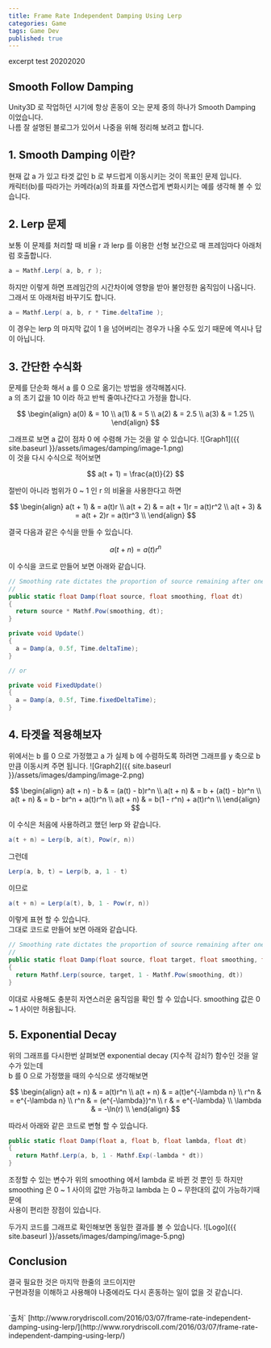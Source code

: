 ```yaml
---
title: Frame Rate Independent Damping Using Lerp
categories: Game
tags: Game Dev
published: true
---
```


excerpt test 20202020

<!-- * content
{:toc} -->

## Smooth Follow Damping
Unity3D 로 작업하던 시기에 항상 혼동이 오는 문제 중의 하나가 Smooth Damping 이었습니다.  
나름 잘 설명된 블로그가 있어서 나중을 위해 정리해 보려고 합니다.



## 1. Smooth Damping 이란?
현재 값 a 가 있고 타겟 값인 b 로 부드럽게 이동시키는 것이 목표인 문제 입니다.  
캐릭터(b)를 따라가는 카메라(a)의 좌표를 자연스럽게 변화시키는 예를 생각해 볼 수 있습니다.

## 2. Lerp 문제
보통 이 문제를 처리할 때 비율 r 과 lerp 를 이용한 선형 보간으로 매 프레임마다 아래처럼 호출합니다.
```c#
a = Mathf.Lerp( a, b, r );
```
하지만 이렇게 하면 프레임간의 시간차이에 영향을 받아 불안정한 움직임이 나옵니다.  
그래서 또 아래처럼 바꾸기도 합니다.
```c#
a = Mathf.Lerp( a, b, r * Time.deltaTime );
```
이 경우는 lerp 의 마지막 값이 1 을 넘어버리는 경우가 나올 수도 있기 때문에 역시나 답이 아닙니다.

## 3. 간단한 수식화
문제를 단순화 해서 a 를 0 으로 옮기는 방법을 생각해봅시다.  
a 의 초기 값을 10 이라 하고 반씩 줄여나간다고 가정을 합니다.  

$$
\begin{align}
a(0) & = 10 \\
a(1) & = 5 \\
a(2) & = 2.5 \\
a(3) & = 1.25 \\
\end{align}
$$

그래프로 보면 a 값이 점차 0 에 수렴해 가는 것을 알 수 있습니다.
![Graph1]({{ site.baseurl }}/assets/images/damping/image-1.png)  
이 것을 다시 수식으로 적어보면

$$
a(t + 1) = \frac{a(t)}{2}
$$

절반이 아니라 범위가 0 ~ 1 인 r 의 비율을 사용한다고 하면

$$
\begin{align}
a(t + 1) & = a(t)r \\
a(t + 2) & = a(t + 1)r = a(t)r^2 \\
a(t + 3) & = a(t + 2)r = a(t)r^3 \\
\end{align}
$$

결국 다음과 같은 수식을 만들 수 있습니다.

$$
a(t + n) = a(t)r^n
$$

이 수식을 코드로 만들어 보면 아래와 같습니다.
```c#
// Smoothing rate dictates the proportion of source remaining after one second
//
public static float Damp(float source, float smoothing, float dt)
{
  return source * Mathf.Pow(smoothing, dt);
}

private void Update()
{
  a = Damp(a, 0.5f, Time.deltaTime);
}

// or

private void FixedUpdate()
{
  a = Damp(a, 0.5f, Time.fixedDeltaTime);
}
```

## 4. 타겟을 적용해보자
위에서는 b 를 0 으로 가정했고 a 가 실제 b 에 수렴하도록 하려면 그래프를 y 축으로 b 만큼 이동시켜 주면 됩니다.
![Graph2]({{ site.baseurl }}/assets/images/damping/image-2.png)

$$
\begin{align}
a(t + n) - b & = (a(t) - b)r^n \\
a(t + n) & = b + (a(t) - b)r^n \\
a(t + n) & = b - br^n + a(t)r^n \\
a(t + n) & = b(1 - r^n) + a(t)r^n \\
\end{align}
$$

이 수식은 처음에 사용하려고 했던 lerp 와 같습니다.
```c#
a(t + n) = Lerp(b, a(t), Pow(r, n))
```
그런데
```c#
Lerp(a, b, t) = Lerp(b, a, 1 - t)
```
이므로
```c#
a(t + n) = Lerp(a(t), b, 1 - Pow(r, n))
```
이렇게 표현 할 수 있습니다.  
그대로 코드로 만들어 보면 아래와 같습니다.
```c#
// Smoothing rate dictates the proportion of source remaining after one second
//
public static float Damp(float source, float target, float smoothing, float dt)
{
  return Mathf.Lerp(source, target, 1 - Mathf.Pow(smoothing, dt))
}
```
이대로 사용해도 충분히 자연스러운 움직임을 확인 할 수 있습니다.
smoothing 값은 0 ~ 1 사이만 허용됩니다.

## 5. Exponential Decay
위의 그래프를 다시한번 살펴보면 exponential decay (지수적 감쇠?) 함수인 것을 알 수가 있는데  
b 를 0 으로 가정했을 때의 수식으로 생각해보면

$$
\begin{align}
a(t + n) & = a(t)r^n \\
a(t + n) & = a(t)e^{-\lambda n} \\
r^n & = e^{-\lambda n} \\
r^n & = (e^{-\lambda})^n \\
r & = e^{-\lambda} \\
\lambda & = -\ln(r) \\
\end{align}
$$

따라서 아래와 같은 코드로 변형 할 수 있습니다.
```c#
public static float Damp(float a, float b, float lambda, float dt)
{
  return Mathf.Lerp(a, b, 1 - Mathf.Exp(-lambda * dt))
}
```
조정할 수 있는 변수가 위의 smoothing 에서 lambda 로 바뀐 것 뿐인 듯 하지만  
smoothing 은 0 ~ 1 사이의 값만 가능하고 lambda 는 0 ~ 무한대의 값이 가능하기때문에  
사용이 편리한 장점이 있습니다.  

두가지 코드를 그래프로 확인해보면 동일한 결과를 볼 수 있습니다.
![Logo]({{ site.baseurl }}/assets/images/damping/image-5.png)  

## Conclusion
결국 필요한 것은 마지막 한줄의 코드이지만  
구현과정을 이해하고 사용해야 나중에라도 다시 혼동하는 일이 없을 것 같습니다.

<br>
`출처`
[http://www.rorydriscoll.com/2016/03/07/frame-rate-independent-damping-using-lerp/](http://www.rorydriscoll.com/2016/03/07/frame-rate-independent-damping-using-lerp/)
